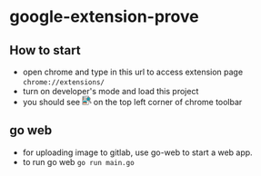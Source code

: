 # google-extension-prove
## How to start
- open chrome and type in this url to access extension page ```chrome://extensions/```
- turn on developer's mode and load this project
- you should see ![app icon](/images/print_c_16.png "title") on the top left corner of chrome toolbar



## go web
- for uploading image to gitlab, use go-web to start a web app.
- to run go web ```go run main.go```


